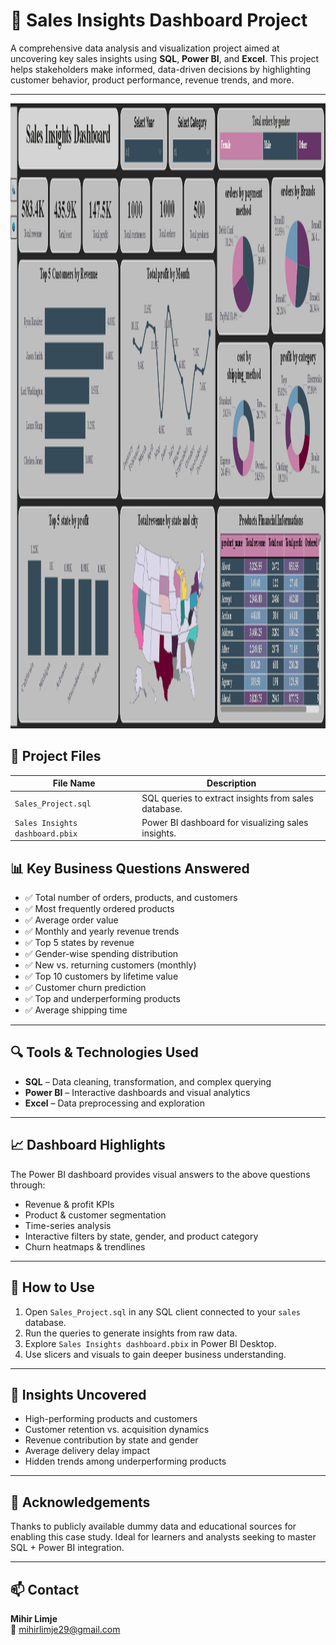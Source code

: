 # 🧾 Sales Insights Dashboard Project

A comprehensive data analysis and visualization project aimed at uncovering key sales insights using **SQL**, **Power BI**, and **Excel**. This project helps stakeholders make informed, data-driven decisions by highlighting customer behavior, product performance, revenue trends, and more.

---
<img src="Sales_dashboard01.png" height=1000px width="1450px"> 

## 📁 Project Files

| File Name                        | Description                                           |
|----------------------------------|-------------------------------------------------------|
| `Sales_Project.sql`              | SQL queries to extract insights from sales database. |
| `Sales Insights dashboard.pbix` | Power BI dashboard for visualizing sales insights.   |


## 📊 Key Business Questions Answered

- ✅ Total number of orders, products, and customers
- ✅ Most frequently ordered products
- ✅ Average order value
- ✅ Monthly and yearly revenue trends
- ✅ Top 5 states by revenue
- ✅ Gender-wise spending distribution
- ✅ New vs. returning customers (monthly)
- ✅ Top 10 customers by lifetime value
- ✅ Customer churn prediction
- ✅ Top and underperforming products
- ✅ Average shipping time

---

## 🔍 Tools & Technologies Used

- **SQL** – Data cleaning, transformation, and complex querying
- **Power BI** – Interactive dashboards and visual analytics
- **Excel** – Data preprocessing and exploration

---

## 📈 Dashboard Highlights

The Power BI dashboard provides visual answers to the above questions through:

- Revenue & profit KPIs
- Product & customer segmentation
- Time-series analysis
- Interactive filters by state, gender, and product category
- Churn heatmaps & trendlines

---

## 🚀 How to Use

1. Open `Sales_Project.sql` in any SQL client connected to your `sales` database.
2. Run the queries to generate insights from raw data.
3. Explore `Sales Insights dashboard.pbix` in Power BI Desktop.
4. Use slicers and visuals to gain deeper business understanding.

---

## 📌 Insights Uncovered

- High-performing products and customers
- Customer retention vs. acquisition dynamics
- Revenue contribution by state and gender
- Average delivery delay impact
- Hidden trends among underperforming products

---

## 🙌 Acknowledgements

Thanks to publicly available dummy data and educational sources for enabling this case study. Ideal for learners and analysts seeking to master SQL + Power BI integration.

---

## 📫 Contact

**Mihir Limje**  
📧 mihirlimje29@gmail.com  




